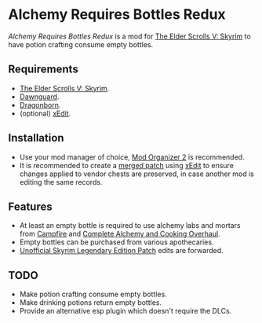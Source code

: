 # Alchemy Requires Bottles Redux

_Alchemy Requires Bottles Redux_ is a mod for
[The Elder Scrolls V: Skyrim][Skyrim] to have potion crafting consume empty
bottles.

## Requirements

- [The Elder Scrolls V: Skyrim][Skyrim].
- [Dawnguard].
- [Dragonborn].
- (optional) [xEdit].

## Installation

- Use your mod manager of choice, [Mod Organizer 2] is recommended.
- It is recommended to create a [merged patch][#1] using [xEdit] to ensure
changes applied to vendor chests are preserved, in case another mod is editing
the same records.

## Features

- At least an empty bottle is required to use alchemy labs and mortars from
  [Campfire] and [Complete Alchemy and Cooking Overhaul][CACO].
- Empty bottles can be purchased from various apothecaries.
- [Unofficial Skyrim Legendary Edition Patch][USLEEP] edits are forwarded.

## TODO

- Make potion crafting consume empty bottles.
- Make drinking potions return empty bottles.
- Provide an alternative esp plugin which doesn't require the DLCs.


[Skyrim]: https://elderscrolls.bethesda.net/en/skyrim
[Dawnguard]: https://store.steampowered.com/app/211720/
[Dragonborn]: https://store.steampowered.com/app/226880/
[xEdit]: https://tes5edit.github.io
[Campfire]: https://www.nexusmods.com/skyrim/mods/64798
[CACO]: https://www.nexusmods.com/skyrim/mods/69306
[USLEEP]: https://www.nexusmods.com/skyrim/mods/71214
[Mod Organizer 2]: https://www.nexusmods.com/skyrimspecialedition/mods/6194
[#1]: https://tes5edit.github.io/docs/4-conflict-detection-and-resolution.html#s_4-8
